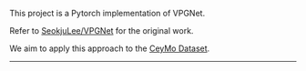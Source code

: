 This project is a Pytorch implementation of VPGNet.

Refer to [SeokjuLee/VPGNet](https://github.com/SeokjuLee/VPGNet) for the original work.

We aim to apply this approach to the [CeyMo Dataset](https://github.com/oshadajay/CeyMo).

---

